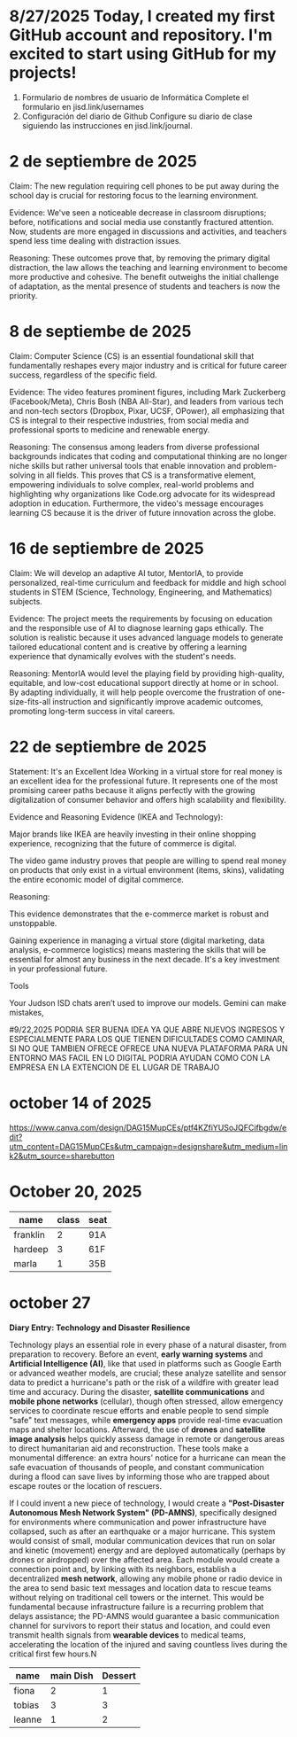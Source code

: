 # 8/27/2025  Today, I created my first GitHub account and repository. I'm excited to start using GitHub for my projects!
1. Formulario de nombres de usuario de Informática
Complete el formulario en jisd.link/usernames
2. Configuración del diario de Github
Configure su diario de clase siguiendo las instrucciones en jisd.link/journal.

# 2 de septiembre de 2025

Claim: The new regulation requiring cell phones to be put away during the school day is crucial for restoring focus to the learning environment.

Evidence: We've seen a noticeable decrease in classroom disruptions; before, notifications and social media use constantly fractured attention. Now, students are more engaged in discussions and activities, and teachers spend less time dealing with distraction issues.

Reasoning: These outcomes prove that, by removing the primary digital distraction, the law allows the teaching and learning environment to become more productive and cohesive. The benefit outweighs the initial challenge of adaptation, as the mental presence of students and teachers is now the priority.

# 8 de septiembe de 2025

Claim: Computer Science (CS) is an essential foundational skill that fundamentally reshapes every major industry and is critical for future career success, regardless of the specific field.

Evidence: The video features prominent figures, including Mark Zuckerberg (Facebook/Meta), Chris Bosh (NBA All-Star), and leaders from various tech and non-tech sectors (Dropbox, Pixar, UCSF, OPower), all emphasizing that CS is integral to their respective industries, from social media and professional sports to medicine and renewable energy.

Reasoning: The consensus among leaders from diverse professional backgrounds indicates that coding and computational thinking are no longer niche skills but rather universal tools that enable innovation and problem-solving in all fields. This proves that CS is a transformative element, empowering individuals to solve complex, real-world problems and highlighting why organizations like Code.org advocate for its widespread adoption in education. Furthermore, the video's message encourages learning CS because it is the driver of future innovation across the globe.



# 16 de septiembre de 2025

Claim: We will develop an adaptive AI tutor, MentorIA, to provide personalized, real-time curriculum and feedback for middle and high school students in STEM (Science, Technology, Engineering, and Mathematics) subjects.

Evidence: The project meets the requirements by focusing on education and the responsible use of AI to diagnose learning gaps ethically. The solution is realistic because it uses advanced language models to generate tailored educational content and is creative by offering a learning experience that dynamically evolves with the student's needs.

Reasoning: MentorIA would level the playing field by providing high-quality, equitable, and low-cost educational support directly at home or in school. By adapting individually, it will help people overcome the frustration of one-size-fits-all instruction and significantly improve academic outcomes, promoting long-term success in vital careers.

# 22 de septiembre de 2025

Statement: It's an Excellent Idea
Working in a virtual store for real money is an excellent idea for the professional future. It represents one of the most promising career paths because it aligns perfectly with the growing digitalization of consumer behavior and offers high scalability and flexibility.

Evidence and Reasoning
Evidence (IKEA and Technology):

Major brands like IKEA are heavily investing in their online shopping experience, recognizing that the future of commerce is digital.

The video game industry proves that people are willing to spend real money on products that only exist in a virtual environment (items, skins), validating the entire economic model of digital commerce.

Reasoning:

This evidence demonstrates that the e-commerce market is robust and unstoppable.

Gaining experience in managing a virtual store (digital marketing, data analysis, e-commerce logistics) means mastering the skills that will be essential for almost any business in the next decade. It's a key investment in your professional future.

















Tools

Your Judson ISD chats aren’t used to improve our models. Gemini can make mistakes,




#9/22,2025 PODRIA SER BUENA IDEA YA QUE ABRE NUEVOS INGRESOS Y ESPECIALMENTE PARA LOS QUE TIENEN DIFICULTADES COMO CAMINAR, SI NO QUE TAMBIEN OFRECE OFRECE UNA NUEVA PLATAFORMA PARA UN ENTORNO MAS FACIL EN LO DIGITAL PODRIA AYUDAN COMO CON LA EMPRESA EN LA EXTENCION DE EL LUGAR DE TRABAJO




# october 14 of 2025

https://www.canva.com/design/DAG15MupCEs/ptf4KZfiYUSoJQFCifbgdw/edit?utm_content=DAG15MupCEs&utm_campaign=designshare&utm_medium=link2&utm_source=sharebutton


# October 20, 2025

 
name     |    class      |    seat          |
-------- |--------------| ------------------|
franklin |  2           |        91A        |
hardeep  |  3           |        61F        |
marla    |  1           |         35B       |                                                                                                                                               


# october 27
**Diary Entry: Technology and Disaster Resilience**

Technology plays an essential role in every phase of a natural disaster, from preparation to recovery. Before an event, **early warning systems** and **Artificial Intelligence (AI)**, like that used in platforms such as Google Earth or advanced weather models, are crucial; these analyze satellite and sensor data to predict a hurricane's path or the risk of a wildfire with greater lead time and accuracy. During the disaster, **satellite communications** and **mobile phone networks** (cellular), though often stressed, allow emergency services to coordinate rescue efforts and enable people to send simple "safe" text messages, while **emergency apps** provide real-time evacuation maps and shelter locations. Afterward, the use of **drones** and **satellite image analysis** helps quickly assess damage in remote or dangerous areas to direct humanitarian aid and reconstruction. These tools make a monumental difference: an extra hours' notice for a hurricane can mean the safe evacuation of thousands of people, and constant communication during a flood can save lives by informing those who are trapped about escape routes or the location of rescuers.

If I could invent a new piece of technology, I would create a **"Post-Disaster Autonomous Mesh Network System" (PD-AMNS)**, specifically designed for environments where communication and power infrastructure have collapsed, such as after an earthquake or a major hurricane. This system would consist of small, modular communication devices that run on solar and kinetic (movement) energy and are deployed automatically (perhaps by drones or airdropped) over the affected area. Each module would create a connection point and, by linking with its neighbors, establish a decentralized **mesh network**, allowing any mobile phone or radio device in the area to send basic text messages and location data to rescue teams without relying on traditional cell towers or the internet. This would be fundamental because infrastructure failure is a recurring problem that delays assistance; the PD-AMNS would guarantee a basic communication channel for survivors to report their status and location, and could even transmit health signals from **wearable devices** to medical teams, accelerating the location of the injured and saving countless lives during the critical first few hours.N


|     name  | main Dish |    Dessert|
|-----------|-----------|-----------|
| fiona     |    2      |     1     |
| tobias    |    3      |     3     |                         
| leanne    |    1      |     2     |                        
                      

